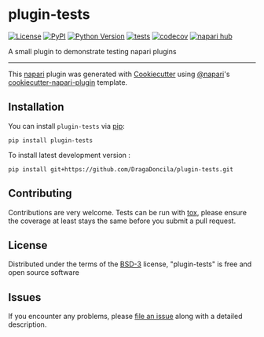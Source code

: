 # plugin-tests

[![License](https://img.shields.io/pypi/l/plugin-tests.svg?color=green)](https://github.com/DragaDoncila/plugin-tests/raw/main/LICENSE)
[![PyPI](https://img.shields.io/pypi/v/plugin-tests.svg?color=green)](https://pypi.org/project/plugin-tests)
[![Python Version](https://img.shields.io/pypi/pyversions/plugin-tests.svg?color=green)](https://python.org)
[![tests](https://github.com/DragaDoncila/plugin-tests/workflows/tests/badge.svg)](https://github.com/DragaDoncila/plugin-tests/actions)
[![codecov](https://codecov.io/gh/DragaDoncila/plugin-tests/branch/main/graph/badge.svg)](https://codecov.io/gh/DragaDoncila/plugin-tests)
[![napari hub](https://img.shields.io/endpoint?url=https://api.napari-hub.org/shields/plugin-tests)](https://napari-hub.org/plugins/plugin-tests)

A small plugin to demonstrate testing napari plugins

----------------------------------

This [napari] plugin was generated with [Cookiecutter] using [@napari]'s [cookiecutter-napari-plugin] template.

<!--
Don't miss the full getting started guide to set up your new package:
https://github.com/napari/cookiecutter-napari-plugin#getting-started

and review the napari docs for plugin developers:
https://napari.org/plugins/stable/index.html
-->

## Installation

You can install `plugin-tests` via [pip]:

    pip install plugin-tests



To install latest development version :

    pip install git+https://github.com/DragaDoncila/plugin-tests.git


## Contributing

Contributions are very welcome. Tests can be run with [tox], please ensure
the coverage at least stays the same before you submit a pull request.

## License

Distributed under the terms of the [BSD-3] license,
"plugin-tests" is free and open source software

## Issues

If you encounter any problems, please [file an issue] along with a detailed description.

[napari]: https://github.com/napari/napari
[Cookiecutter]: https://github.com/audreyr/cookiecutter
[@napari]: https://github.com/napari
[MIT]: http://opensource.org/licenses/MIT
[BSD-3]: http://opensource.org/licenses/BSD-3-Clause
[GNU GPL v3.0]: http://www.gnu.org/licenses/gpl-3.0.txt
[GNU LGPL v3.0]: http://www.gnu.org/licenses/lgpl-3.0.txt
[Apache Software License 2.0]: http://www.apache.org/licenses/LICENSE-2.0
[Mozilla Public License 2.0]: https://www.mozilla.org/media/MPL/2.0/index.txt
[cookiecutter-napari-plugin]: https://github.com/napari/cookiecutter-napari-plugin

[file an issue]: https://github.com/DragaDoncila/plugin-tests/issues

[napari]: https://github.com/napari/napari
[tox]: https://tox.readthedocs.io/en/latest/
[pip]: https://pypi.org/project/pip/
[PyPI]: https://pypi.org/
